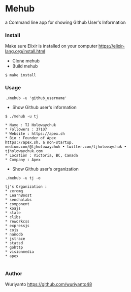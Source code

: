 # Mehub

a Command line app for showing Github User's Information

### Install

Make sure Elixir is installed on your computer https://elixir-lang.org/install.html

- Clone mehub
- Build mehub
```shell
$ make install
```

### Usage

`./mehub -u 'github_username'`

- Show Github user's information
```shell
$ ./mehub -u tj

* Name : TJ Holowaychuk
* Followers : 37107
* Website : https://apex.sh
* Bio : Founder of Apex
https://apex.sh, a non-startup.
medium.com/@tjholowaychuk • twitter.com/tjholowaychuk • tjholowaychuk.com
* Location : Victoria, BC, Canada
* Company : Apex
```

- Show Github user's organization
```shell
./mehub -u tj -o

tj's Organization :
* zeromq
* LearnBoost
* senchalabs
* component
* koajs
* slate
* clibs
* reworkcss
* expressjs
* cojs
* nanodb
* jstrace
* statsd
* gohttp
* visionmedia
* apex
```
#
### Author
Wuriyanto https://github.com/wuriyanto48